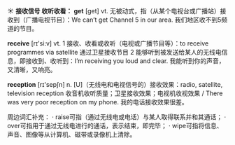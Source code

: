☀ <span class="category">**接收信号 收听收看：**</span>
<span class="vocabulary">**get**</span> [ɡet] 
<span class="definition">vt. 无被动式，指（从某个电视台或广播站）接收到（广播电视节目）：</span>We can’t get Channel 5 in our area. 我们地区收不到5频道的节目。

<span class="vocabulary">**receive**</span> [rɪ'si:v] 
<span class="definition">vt. 1 接收、收看或收听（电视或广播节目等）：</span>to receive programmes via satellite 通过卫星接收节目 <span class="definition">2 能够听到被发送给某人的无线电信息，即接收到、收听到：</span>I’m receiving you loud and clear. 我能听到你的声音，又清晰，又响亮。

<span class="vocabulary">**reception**</span> [rɪ'sepʃn] 
<span class="definition">n. [U]（无线电和电视信号的）接收效果：</span>radio, satellite, television reception 收音机收听质量；卫星接收效果；电视机收视效果 / There was very poor reception on my phone. 我的电话接收效果很差。

周边词汇补充：
· raise可指（通过无线电或电话）与某人取得联系并和其通话；
· over可指用于通过无线电进行的通话，表示结束，即完毕；
· wipe可指将信息、声音、图像等从计算机、磁带或录像机上清除。
